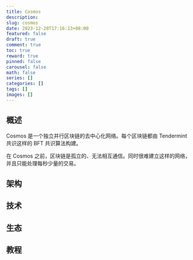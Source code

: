 ```yaml
---
title: Cosmos
description:
slug: cosmos
date: 2023-12-28T17:16:13+08:00
featured: false
draft: true
comment: true
toc: true
reward: true
pinned: false
carousel: false
math: false
series: []
categories: []
tags: []
images: []
---
```


## 概述

Cosmos 是一个独立并行区块链的去中心化网络。每个区块链都由 Tendermint 共识这样的 BFT 共识算法构建。

在 Cosmos 之前，区块链是孤立的、无法相互通信。同时很难建立这样的网络，并且只能处理每秒少量的交易。

## 架构

## 技术

## 生态

## 教程
